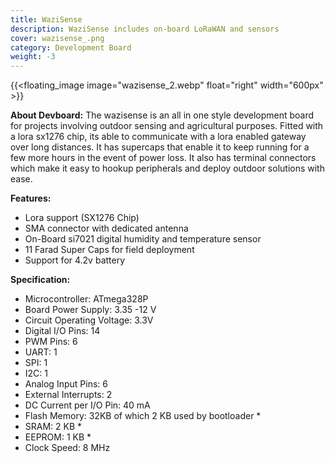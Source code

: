 ```yaml
---
title: WaziSense
description: WaziSense includes on-board LoRaWAN and sensors
cover: wazisense_.png
category: Development Board
weight: -3
---
```


{{<floating_image image="wazisense_2.webp" float="right" width="600px" >}}

**About Devboard:** The wazisense is an all in one style development board for projects involving outdoor sensing and agricultural purposes. Fitted with a lora sx1276 chip, its able to communicate with a lora enabled gateway over long distances. It has supercaps that enable it to keep running for a few more hours in the event of power loss. It also has terminal connectors which make it easy to hookup peripherals and deploy outdoor solutions with ease.

**Features:**
- Lora support (SX1276 Chip)
- SMA connector with dedicated antenna
- On-Board si7021 digital humidity and temperature sensor
- 11 Farad Super Caps for field deployment
- Support for 4.2v battery

**Specification:**
- Microcontroller: ATmega328P
- Board Power Supply: 3.35 -12 V
- Circuit Operating Voltage: 3.3V
- Digital I/O Pins: 14
- PWM Pins: 6
- UART: 1
- SPI: 1
- I2C: 1
- Analog Input Pins: 6
- External Interrupts: 2
- DC Current per I/O Pin: 40 mA
- Flash Memory: 32KB of which 2 KB used by bootloader *
- SRAM: 2 KB *
- EEPROM: 1 KB *
- Clock Speed: 8 MHz